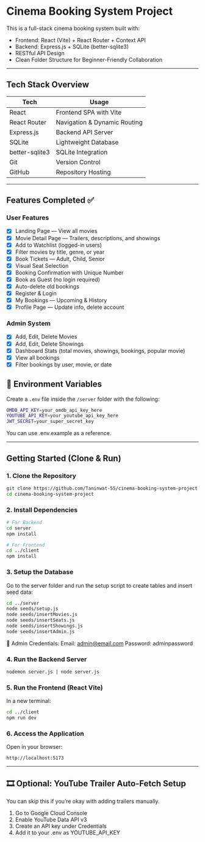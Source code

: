 # Cinema Booking System Project

This is a full-stack cinema booking system built with:

- Frontend: React (Vite) + React Router + Context API
- Backend: Express.js + SQLite (better-sqlite3)
- RESTful API Design
- Clean Folder Structure for Beginner-Friendly Collaboration

---

## Tech Stack Overview

| Tech           | Usage                        |
| -------------- | ---------------------------- |
| React          | Frontend SPA with Vite       |
| React Router   | Navigation & Dynamic Routing |
| Express.js     | Backend API Server           |
| SQLite         | Lightweight Database         |
| better-sqlite3 | SQLite Integration           |
| Git            | Version Control              |
| GitHub         | Repository Hosting           |

---

## Features Completed ✅

### User Features

- [x] Landing Page — View all movies
- [x] Movie Detail Page — Trailers, descriptions, and showings
- [x] Add to Watchlist (logged-in users)
- [x] Filter movies by title, genre, or year
- [x] Book Tickets — Adult, Child, Senior
- [x] Visual Seat Selection
- [x] Booking Confirmation with Unique Number
- [x] Book as Guest (no login required)
- [x] Auto-delete old bookings
- [x] Register & Login
- [x] My Bookings — Upcoming & History
- [x] Profile Page — Update info, delete account

### Admin System

- [x] Add, Edit, Delete Movies
- [x] Add, Edit, Delete Showings
- [x] Dashboard Stats (total movies, showings, bookings, popular movie)
- [x] View all bookings
- [x] Filter bookings by user, movie, or date

## 🔑 Environment Variables

Create a `.env` file inside the `/server` folder with the following:

```bash
OMDB_API_KEY=your_omdb_api_key_here
YOUTUBE_API_KEY=your_youtube_api_key_here
JWT_SECRET=your_super_secret_key
```
You can use .env.example as a reference.

---

## Getting Started (Clone & Run)

### 1. Clone the Repository

```bash
git clone https://github.com/Taninwat-55/cinema-booking-system-project
cd cinema-booking-system-project
```

### 2. Install Dependencies

```bash
# For Backend
cd server
npm install

# For Frontend
cd ../client
npm install
```

### 3. Setup the Database

Go to the server folder and run the setup script to create tables and insert seed data:

```bash
cd ../server
node seeds/setup.js
node seeds/insertMovies.js
node seeds/insertSeats.js
node seeds/insertShowings.js
node seeds/insertAdmin.js
```

🔐 Admin Credentials:
Email: admin@email.com
Password: adminpassword

### 4. Run the Backend Server

```bash
nodemon server.js | node server.js
```

### 5. Run the Frontend (React Vite)

In a new terminal:

```bash
cd ../client
npm run dev
```

### 6. Access the Application

Open in your browser:

```
http://localhost:5173
```

---

## 🎞️ Optional: YouTube Trailer Auto-Fetch Setup

You can skip this if you’re okay with adding trailers manually.

1.	Go to Google Cloud Console
2.	Enable YouTube Data API v3
3.	Create an API key under Credentials
4.	Add it to your .env as YOUTUBE_API_KEY